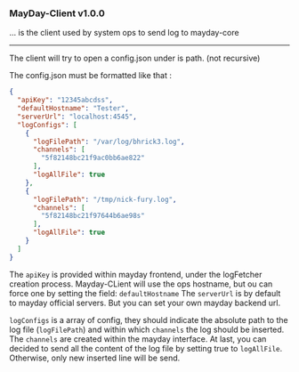 ### MayDay-Client v1.0.0

... is the client used by system ops to send log to mayday-core

-----

The client will try to open a config.json under is path. (not recursive)

The config.json must be formatted like that :

```json
{
  "apiKey": "12345abcdss",
  "defaultHostname": "Tester",
  "serverUrl": "localhost:4545",
  "logConfigs": [
    {
      "logFilePath": "/var/log/bhrick3.log",
      "channels": [
        "5f82148bc21f9ac0bb6ae822"
      ],
      "logAllFile": true
    },
    {
      "logFilePath": "/tmp/nick-fury.log",
      "channels": [
        "5f82148bc21f97644b6ae98s"
      ],
      "logAllFile": true
    }
  ]
}

```

The `apiKey` is provided within mayday frontend, under the logFetcher creation process.
Mayday-CLient will use the ops hostname, but ou can force one by setting the field: `defaultHostname`
The `serverUrl` is by default to mayday official servers. But you can set your own mayday backend url.

`logConfigs` is a array of config, they should indicate the absolute path to the log file (`logFilePath`) and within which
`channels` the log should be inserted. The `channels` are created within the mayday interface.
At last, you can decided to send all the content of the log file by setting true to `logAllFile`. Otherwise, only new inserted line will be send.
